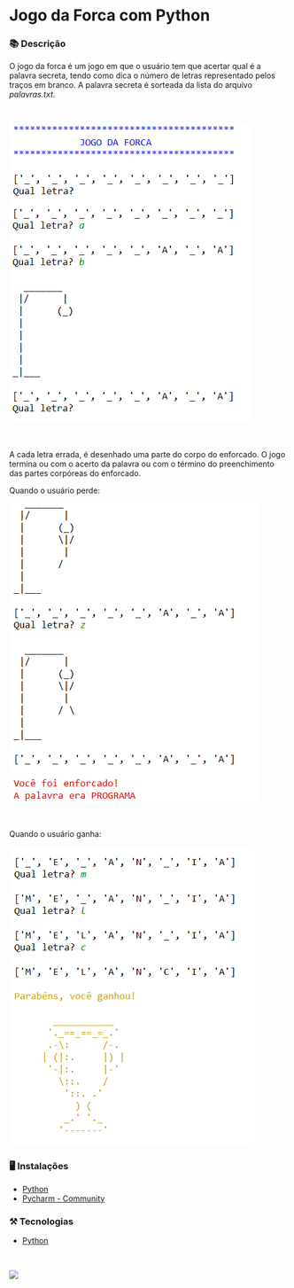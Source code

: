 # Jogo da Forca com Python

### 📚  Descrição

O jogo da forca é um jogo em que o usuário tem que acertar qual é a palavra secreta, tendo como dica o número de letras representado pelos traços em branco. 
A palavra secreta é sorteada da lista do arquivo *palavras.txt*.


&nbsp;

<img src="img/jogo.png" alt="Imagem do ínicio do jogo"/>


&nbsp;

A cada letra errada, é desenhado uma parte do corpo do enforcado. O jogo termina ou com o acerto da palavra ou com o término do preenchimento das partes corpóreas do enforcado. 

Quando o usuário perde:

<img src="img/perdeu.png" alt="Imagem do final do jogo, quando o jogador perde"/>

&nbsp;

Quando o usuário ganha:


<img src="img/ganhou.png" alt="Imagem do final do jogo, quando o jogador ganha"/>

### 🖥️  Instalações

- [Python](https://www.python.org/)
- [Pycharm - Community](https://www.jetbrains.com/pt-br/pycharm/download/)

### ⚒️  Tecnologias

- [Python](https://www.python.org/)

&nbsp;


<a href="https://www.linkedin.com/in/claudia-nogueira-dos-anjos-b71726215/" target="_blank">
        <img src="https://img.shields.io/badge/claudiaanjos-%230077B5.svg?&style=for-the-badge&logo=linkedin&logoColor=white&link=mailto:https://www.linkedin.com/in/claudia-nogueira-dos-anjos-093407180/">
</a>

